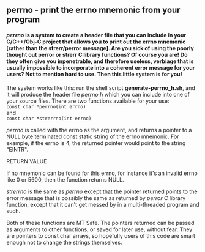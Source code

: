 ## perrno - print the errno mnemonic from your program
#### _perrno_ is a system to create a header file that you can include in your C/C++/Obj-C project that allows you to print out the errno mnemonic \[rather than the strerr/perror message\].  Are you sick of using the poorly thought out perror or strerr C library functions?  Of course you are!  Do they often give you inpenetrable, and therefore useless, verbiage that is usually impossible to incorporate into a coherent error message for your users?  Not to mention hard to use.  Then this little system is for you!

The system works like this: run the shell script **generate-perrno_h.sh**, and it will produce the header file _perrno.h_ which you can include into one of your source files.  There are two functions available for your use:<br>
```const char *perrno(int errno)```<br>
and<br>
```const char *strerrno(int errno)```


*perrno* is called with the errno as the argument, and returns a pointer to a NULL byte terminated const static string of the errno mnemonic.  For example, if the errno is 4, the returned pointer would point to the string "EINTR".

RETURN VALUE

If no mnemonic can be found for this errno, for instance it's an invalid errno like 0 or 5600, then the function returns NULL.


*strerrno* is the same as *perrno* except that the pointer returned points to the error message that is possibly the same as returned by _perror_ C library function, except that it can't get messed by in a multi-threaded program and such.

Both of these functions are MT Safe.  The pointers returned can be passed as arguments to other functions, or saved for later use, without fear.  They are pointers to const char arrays, so hopefully users of this code are smart enough not to change the strings themselves.

